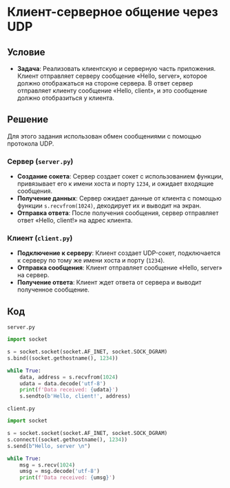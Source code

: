 # Клиент-серверное общение через UDP

## Условие

* **Задача**: Реализовать клиентскую и серверную часть приложения. Клиент отправляет серверу сообщение «Hello, server», которое должно отображаться на стороне сервера. В ответ сервер отправляет клиенту сообщение «Hello, client», и это сообщение должно отобразиться у клиента.

## Решение

Для этого задания использован обмен сообщениями с помощью протокола UDP.

### Сервер (`server.py`)

* **Создание сокета**: Сервер создает сокет с использованием функции, привязывает его к имени хоста и порту `1234`, и ожидает входящие сообщения.
* **Получение данных**: Сервер ожидает данные от клиента с помощью функции `s.recvfrom(1024)`, декодирует их и выводит на экран.
* **Отправка ответа**: После получения сообщения, сервер отправляет ответ «Hello, client!» на адрес клиента.

### Клиент (`client.py`)

* **Подключение к серверу**: Клиент создает UDP-сокет, подключается к серверу по тому же имени хоста и порту (`1234`).
* **Отправка сообщения**: Клиент отправляет сообщение «Hello, server» на сервер.
* **Получение ответа**: Клиент ждет ответа от сервера и выводит полученное сообщение.

## Код

`server.py`
```python
import socket

s = socket.socket(socket.AF_INET, socket.SOCK_DGRAM)
s.bind((socket.gethostname(), 1234))

while True:
    data, address = s.recvfrom(1024)
    udata = data.decode('utf-8')
    print(f'Data received: {udata}')
    s.sendto(b'Hello, client!', address)
```

`client.py`
```python
import socket

s = socket.socket(socket.AF_INET, socket.SOCK_DGRAM)
s.connect((socket.gethostname(), 1234))
s.send(b"Hello, server \n")

while True:
    msg = s.recv(1024)
    umsg = msg.decode('utf-8')
    print(f'Data received: {umsg}')
```